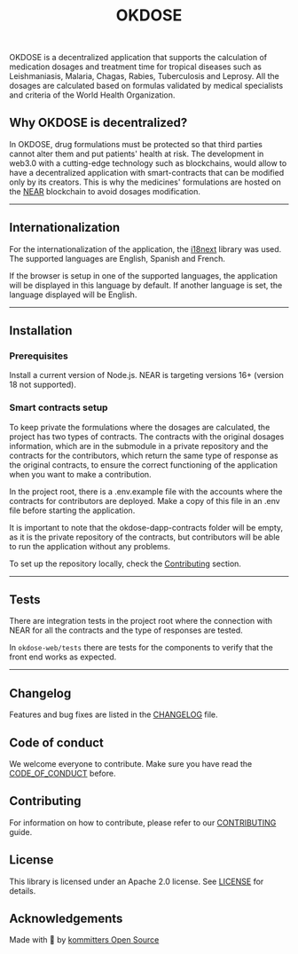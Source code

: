 <div align="center">
  <h1>OKDOSE</h1>
</div>
<br>

OKDOSE is a decentralized application that supports the calculation of medication dosages and treatment time for tropical diseases such as Leishmaniasis, Malaria, Chagas, Rabies, Tuberculosis and Leprosy. All the dosages are calculated based on formulas validated by medical specialists and criteria of the World Health Organization.

## Why OKDOSE is decentralized?

In OKDOSE, drug formulations must be protected so that third parties cannot alter them and put patients' health at risk. The development in web3.0 with a cutting-edge technology such as blockchains, would allow to have a decentralized application with smart-contracts that can be modified only by its creators. This is why the medicines' formulations are hosted on the [NEAR](https://near.org/) blockchain to avoid dosages modification.

---

## Internationalization

For the internationalization of the application, the [i18next](https://www.i18next.com/) library was used. The supported languages are English, Spanish and French.

If the browser is setup in one of the supported languages, the application will be displayed in this language by default. If another language is set, the language displayed will be English.

---
## Installation

### **Prerequisites**

Install a current version of Node.js. NEAR is targeting versions 16+ (version 18 not supported).

### **Smart contracts setup**

To keep private the formulations where the dosages are calculated, the project has two types of contracts. The contracts with the original dosages information, which are in the submodule in a private repository and the contracts for the contributors, which return the same type of response as the original contracts, to ensure the correct functioning of the application when you want to make a contribution.

In the project root, there is a .env.example file with the accounts where the contracts for contributors are deployed. Make a copy of this file in an .env file before starting the application.

It is important to note that the okdose-dapp-contracts folder will be empty, as it is the private repository of the contracts, but contributors will be able to run the application without any problems.

To set up the repository locally, check the [Contributing](#contributing) section.

---

## Tests

There are integration tests in the project root where the connection with NEAR for all the contracts and the type of responses are tested.

In `okdose-web/tests` there are tests for the components to verify that the front end works as expected.

---
## Changelog

Features and bug fixes are listed in the [CHANGELOG][changelog] file.

## Code of conduct

We welcome everyone to contribute. Make sure you have read the [CODE_OF_CONDUCT][coc] before.

## Contributing

For information on how to contribute, please refer to our [CONTRIBUTING][contributing] guide.

## License

This library is licensed under an Apache 2.0 license. See [LICENSE][license] for details.

## Acknowledgements

Made with 💙 by [kommitters Open Source](https://kommit.co)

[license]: https://github.com/kommitters/okdose-dapp/blob/main/LICENSE
[coc]: https://github.com/kommitters/okdose-dapp/blob/main/CODE_OF_CONDUCT.md
[changelog]: https://github.com/kommitters/okdose-dapp/blob/main/CHANGELOG.md
[contributing]: https://github.com/kommitters/okdose-dapp/blob/main/CONTRIBUTING.md
